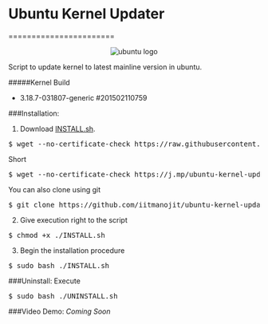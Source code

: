 # Ubuntu Kernel Updater
=======================
<p align="center">
  <img src="https://i.imgur.com/ulXnsPr.png" alt="ubuntu logo" />
</p>
Script to update kernel to latest mainline version in ubuntu.

#####Kernel Build
- 3.18.7-031807-generic #201502110759


###Installation:
1. Download <a href="https://raw.githubusercontent.com/iitmanojit/ubuntu-kernel-updater/master/INSTALL.sh" download target="_blank" type="application/octet-stream">INSTALL.sh</a>.

 <pre>$ wget --no-certificate-check https://raw.githubusercontent.com/iitmanojit/ubuntu-kernel-updater/master/INSTALL.sh</pre>
	
 Short 
 
 <pre>$ wget --no-certificate-check https://j.mp/ubuntu-kernel-updater</pre>
 
 You can also clone using git 
	
 <pre>$ git clone https://github.com/iitmanojit/ubuntu-kernel-updater/</pre>

2. Give execution right to the script 

 <pre>$ chmod +x ./INSTALL.sh</pre>

3. Begin the installation procedure 

 <pre>$ sudo bash ./INSTALL.sh</pre>


###Uninstall:
Execute 
 <pre>$ sudo bash ./UNINSTALL.sh</pre>


###Video Demo:
*Coming Soon*

